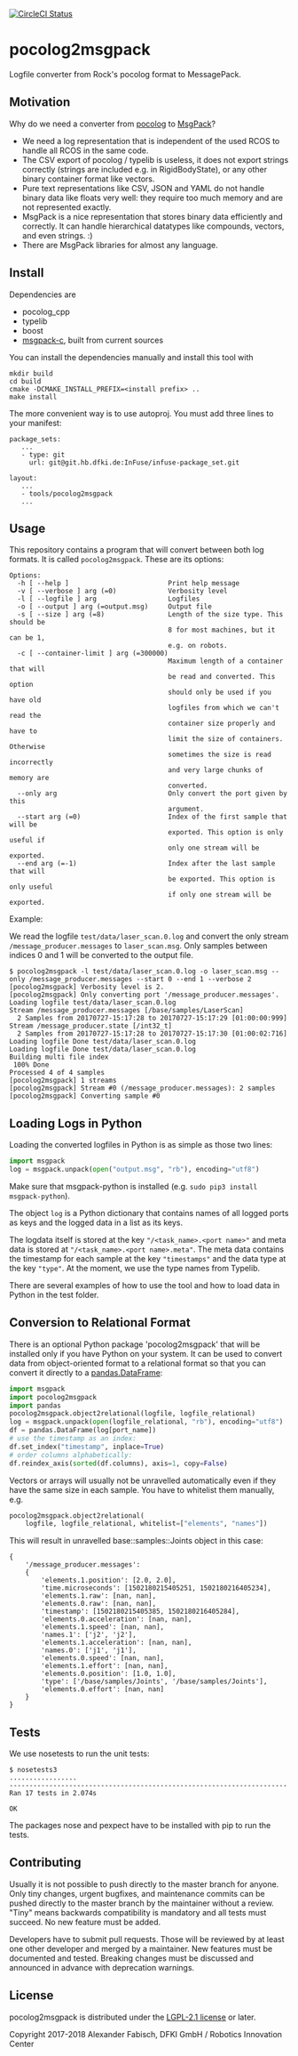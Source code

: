 [![CircleCI Status](https://circleci.com/gh/rock-core/tools-pocolog2msgpack/tree/master.svg?style=shield&circle-token=:circle-token)](https://circleci.com/gh/rock-core/tools-pocolog2msgpack)

# pocolog2msgpack

Logfile converter from Rock's pocolog format to MessagePack.

## Motivation

Why do we need a converter from
[pocolog](https://github.com/rock-core/tools-pocolog) to
[MsgPack](http://msgpack.org)?

* We need a log representation that is independent of the used RCOS to
  handle all RCOS in the same code.
* The CSV export of pocolog / typelib is useless, it does not export
  strings correctly (strings are included e.g. in RigidBodyState), or any
  other binary container format like vectors.
* Pure text representations like CSV, JSON and YAML do not handle binary
  data like floats very well: they require too much memory and are not
  represented exactly.
* MsgPack is a nice representation that stores binary data efficiently and
  correctly. It can handle hierarchical datatypes like compounds, vectors,
  and even strings. :)
* There are MsgPack libraries for almost any language.

## Install

Dependencies are

* pocolog_cpp
* typelib
* boost
* [msgpack-c](https://github.com/msgpack/msgpack-c), built from current sources

You can install the dependencies manually and install this tool with

    mkdir build
    cd build
    cmake -DCMAKE_INSTALL_PREFIX=<install prefix> ..
    make install

The more convenient way is to use autoproj. You must add three lines to
your manifest:

    package_sets:
       ...
       - type: git
         url: git@git.hb.dfki.de:InFuse/infuse-package_set.git

    layout:
       ...
       - tools/pocolog2msgpack
       ...

## Usage

This repository contains a program that will convert between both log
formats. It is called `pocolog2msgpack`. These are its options:

```
Options:
  -h [ --help ]                         Print help message
  -v [ --verbose ] arg (=0)             Verbosity level
  -l [ --logfile ] arg                  Logfiles
  -o [ --output ] arg (=output.msg)     Output file
  -s [ --size ] arg (=8)                Length of the size type. This should be
                                        8 for most machines, but it can be 1, 
                                        e.g. on robots.
  -c [ --container-limit ] arg (=300000)
                                        Maximum length of a container that will
                                        be read and converted. This option 
                                        should only be used if you have old 
                                        logfiles from which we can't read the 
                                        container size properly and have to 
                                        limit the size of containers. Otherwise
                                        sometimes the size is read incorrectly 
                                        and very large chunks of memory are 
                                        converted.
  --only arg                            Only convert the port given by this 
                                        argument.
  --start arg (=0)                      Index of the first sample that will be 
                                        exported. This option is only useful if
                                        only one stream will be exported.
  --end arg (=-1)                       Index after the last sample that will 
                                        be exported. This option is only useful
                                        if only one stream will be exported.
```

Example:

We read the logfile `test/data/laser_scan.0.log` and convert the only stream
`/message_producer.messages` to `laser_scan.msg`. Only samples between
indices 0 and 1 will be converted to the output file.

    $ pocolog2msgpack -l test/data/laser_scan.0.log -o laser_scan.msg --only /message_producer.messages --start 0 --end 1 --verbose 2
    [pocolog2msgpack] Verbosity level is 2.
    [pocolog2msgpack] Only converting port '/message_producer.messages'.
    Loading logfile test/data/laser_scan.0.log
    Stream /message_producer.messages [/base/samples/LaserScan]
      2 Samples from 20170727-15:17:28 to 20170727-15:17:29 [01:00:00:999]
    Stream /message_producer.state [/int32_t]
      2 Samples from 20170727-15:17:28 to 20170727-15:17:30 [01:00:02:716]
    Loading logfile Done test/data/laser_scan.0.log
    Loading logfile Done test/data/laser_scan.0.log
    Building multi file index 
     100% Done
    Processed 4 of 4 samples 
    [pocolog2msgpack] 1 streams
    [pocolog2msgpack] Stream #0 (/message_producer.messages): 2 samples
    [pocolog2msgpack] Converting sample #0

## Loading Logs in Python

Loading the converted logfiles in Python is as simple as those two lines:

```python
import msgpack
log = msgpack.unpack(open("output.msg", "rb"), encoding="utf8")
```

Make sure that msgpack-python is installed
(e.g. `sudo pip3 install msgpack-python`).

The object `log` is a Python dictionary that contains names of all logged ports
as keys and the logged data in a list as its keys.

The logdata itself is stored at the key `"/<task_name>.<port name>"` and
meta data is stored at `"/<task_name>.<port name>.meta"`. The meta data
contains the timestamp for each sample at the key `"timestamps"` and the
data type at the key `"type"`. At the moment, we use the type names from
Typelib.

There are several examples of how to use the tool and how to load data in
Python in the test folder.

## Conversion to Relational Format

There is an optional Python package 'pocolog2msgpack' that will be installed
only if you have Python on your system. It can be used to convert data
from object-oriented format to a relational format so that you can convert it
directly to a [pandas.DataFrame](http://pandas.pydata.org/):

```python
import msgpack
import pocolog2msgpack
import pandas
pocolog2msgpack.object2relational(logfile, logfile_relational)
log = msgpack.unpack(open(logfile_relational, "rb"), encoding="utf8")
df = pandas.DataFrame(log[port_name])
# use the timestamp as an index:
df.set_index("timestamp", inplace=True)
# order columns alphabetically:
df.reindex_axis(sorted(df.columns), axis=1, copy=False)
```

Vectors or arrays will usually not be unravelled automatically even if they
have the same size in each sample. You have to whitelist them manually, e.g.

```python
pocolog2msgpack.object2relational(
    logfile, logfile_relational, whitelist=["elements", "names"])
```

This will result in unravelled base::samples::Joints object in this case:

```
{
    '/message_producer.messages':
    {
        'elements.1.position': [2.0, 2.0],
        'time.microseconds': [1502180215405251, 1502180216405234],
        'elements.1.raw': [nan, nan],
        'elements.0.raw': [nan, nan],
        'timestamp': [1502180215405385, 1502180216405284],
        'elements.0.acceleration': [nan, nan],
        'elements.1.speed': [nan, nan],
        'names.1': ['j2', 'j2'],
        'elements.1.acceleration': [nan, nan],
        'names.0': ['j1', 'j1'],
        'elements.0.speed': [nan, nan],
        'elements.1.effort': [nan, nan],
        'elements.0.position': [1.0, 1.0],
        'type': ['/base/samples/Joints', '/base/samples/Joints'],
        'elements.0.effort': [nan, nan]
    }
}
```

## Tests

We use nosetests to run the unit tests:

    $ nosetests3
    .................
    ----------------------------------------------------------------------
    Ran 17 tests in 2.074s

    OK

The packages nose and pexpect have to be installed with pip to run the tests.

## Contributing

Usually it is not possible to push directly to the master branch for anyone.
Only tiny changes, urgent bugfixes, and maintenance commits can be pushed
directly to the master branch by the maintainer without a review.
"Tiny" means backwards compatibility is mandatory and all tests must
succeed. No new feature must be added.

Developers have to submit pull requests. Those will be reviewed by at least
one other developer and merged by a maintainer. New features must be
documented and tested. Breaking changes must be discussed and announced
in advance with deprecation warnings.

## License

pocolog2msgpack is distributed under the
[LGPL-2.1 license](https://www.gnu.org/licenses/old-licenses/lgpl-2.1.en.html) or later.

Copyright 2017-2018 Alexander Fabisch, DFKI GmbH / Robotics Innovation Center
